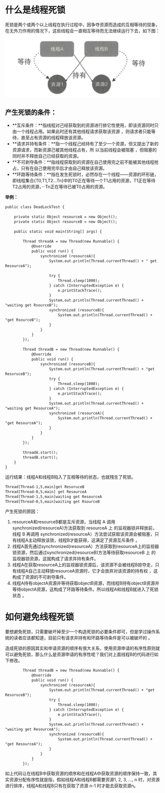 # 什么是线程死锁
死锁是两个或两个以上线程在执行过程中，因争夺资源而造成的互相等待的现象，在无外力作用的情况下，这些线程会一直相互等待而无法继续运行下去，如下图：
![线程死锁](../../base/线程死锁.png)

## 产生死锁的条件：
- **互斥条件：**指线程对己经获取到的资源进行排它性使用，即该资源同时只由一个线程占用。如果此时还有其他线程请求获取该资源 ，则请求者只能等待，直至占有资源的线程释放该资源。
- **请求并持有条件：**指一个线程己经持有了至少一个资源，但又提出了新的资源请求，而新资源己被其他线程占有，所 以当前线程会被阻塞 ，但阻塞的同时并不释放自己已经获取的资源。
- **不可剥夺条件：**指线程获取到的资源在自己使用完之前不能被其他线程抢占，只有在自己使用完毕后才由自己释放该资源。
- **环路等待条件：**指在发生死锁时，必然存在一个线程——资源的环形链，即线程集合{T0,T1,T2...Tn}中的T0正在等待一个T1占用的资源，T1正在等待T2占用的资源，···Tn正在等待已被T0占用的资源。

**举例：**
```
public class DeadLockTest {

    private static Object resourceA = new Object();
    private static Object resourceB = new Object();

    public static void main(String[] args) {

        Thread threadA = new Thread(new Runnable() {
            @Override
            public void run() {
                synchronized (resourceA){
                    System.out.println(Thread.currentThread() + " get ResourceA");

                    try {
                        Thread.sleep(1000);
                    } catch (InterruptedException e) {
                        e.printStackTrace();
                    }
                    System.out.println(Thread.currentThread() + "waiting get RsourceB");
                    synchronized (resourceB){
                        System.out.println(Thread.currentThread() + "get RsourceB");
                    }
                }
            }
        });

        Thread threadB = new Thread(new Runnable() {
            @Override
            public void run() {
                synchronized (resourceB){
                    System.out.println(Thread.currentThread() + "get ResoruceB");
                    try {
                        Thread.sleep(1000);
                    } catch (InterruptedException e) {
                        e.printStackTrace();
                    }
                    System.out.println(Thread.currentThread() + "waiting get ResourceA");
                    synchronized (resourceA){
                        System.out.println(Thread.currentThread() + "get ResourceA");
                    }
                }
            }
        });

        threadA.start();
        threadB.start();
    }
}
```
运行结果：线程A和线程B陷入了互相等待的状态，也就残生了死锁。
```
Thread[Thread-1,5,main]get ResoruceB
Thread[Thread-0,5,main] get ResourceA
Thread[Thread-1,5,main]waiting get ResourceA
Thread[Thread-0,5,main]waiting get RsourceB
```
产生死锁的原因：
1. resourceA和resourceB都是互斥资源，当线程 A 调用 synchronized(resourceA)方法获取到 resourceA 上 的监视器锁并释放前， 线程 B 再调用 synchronized(resourceA）方法尝试获取该资源会被阻塞，只有线程A主动释放该锁，线程B才能获得，这满足了资源互斥条件 。
2. 线程A首先通过synchronized(resourceA）方法获取到resourceA上的监视器锁资源，然后通过synchronized(resourceB)方法等待获取resourceB 上 的监视器锁资源，这就构成了请求并持有条件。
3. 线程A在获取resourceA上的监视器锁资源后，该资源不会被线程B掠夺走，只有线程A自己主动释放resourceA资源时，它才会放弃对该资源的持有权 ，这构成了资源的不可剥夺条件。
4. 线程A持有objectA资源并等待获取objectB资源，而线程B持有objectB资源并等待objectA资源，这构成了环路等待条件。所以线程A和线程B就进入了死锁状态 。
# 如何避免线程死锁
要想避免死锁，只需要破坏掉至少一个构造死锁的必要条件即可，但是学过操作系统的读者应该都知道，目前只有请求并持有和环路等待条件是可以被破坏的 。

造成死锁的原因其实和申请资源的顺序有很大关系，使用资源申请的有序性原则就可以避免死锁，那么什么是资源申请的有序性呢？我们对上面线程B的代码进行如下修改。
```
        Thread threadB = new Thread(new Runnable() {
            @Override
            public void run() {
                synchronized (resourceA){
                    System.out.println(Thread.currentThread() + "get ResoruceB");
                    try {
                        Thread.sleep(1000);
                    } catch (InterruptedException e) {
                        e.printStackTrace();
                    }
                    System.out.println(Thread.currentThread() + "waiting get ResourceA");
                    synchronized (resourceB){
                        System.out.println(Thread.currentThread() + "get ResourceA");
                    }
                }
            }
        });
```
如上代码让在线程B中获取资源的顺序和在线程A中获取资源的顺序保持一致，其实资源分配有序性就是指，假如线程A和线程B都需要资源1, 2, 3, ..., n 时，对资源进行排序，线程A和线程B只有在获取了资源 n-1 时才能去获取资源n。

